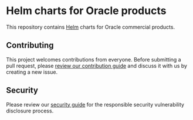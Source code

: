# Helm charts for Oracle products

This repository contains [Helm](https://helm.sh) charts for Oracle commercial
products.

## Contributing

This project welcomes contributions from everyone. Before submitting a pull
request, please [review our contribution guide](./CONTRIBUTING.md) and discuss
it with us by creating a new issue.

## Security
Please review our [security guide](./SECURITY.md) for the responsible security
vulnerability disclosure process.
